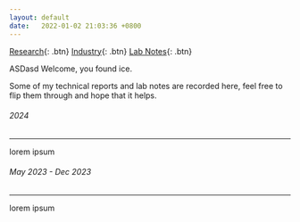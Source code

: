 ```yaml
---
layout: default
date:   2022-01-02 21:03:36 +0800
---
```


[Research](research/){: .btn} [Industry](industry/){: .btn} [Lab Notes](labnotes/){: .btn}

ASDasd
Welcome, you found ice.

Some of my technical reports and lab notes are recorded here, feel free to flip them through and hope that it helps.

###### 2024
---
lorem ipsum

###### May 2023 - Dec 2023
---
lorem ipsum

###





